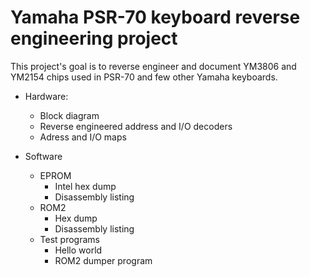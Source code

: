 # Yamaha PSR-70 keyboard reverse engineering project

This project's goal is to reverse engineer and document YM3806 and YM2154 chips used in PSR-70 and few other Yamaha keyboards.

- Hardware: 
  - Block diagram
  - Reverse engineered address and I/O decoders
  - Adress and I/O maps

- Software
  - EPROM
    - Intel hex dump
    - Disassembly listing
  - ROM2
    - Hex dump
    - Disassembly listing
  - Test programs
    - Hello world
    - ROM2 dumper program

